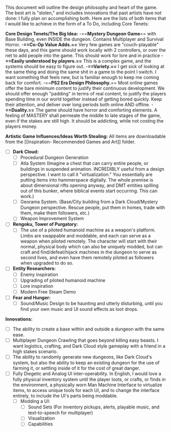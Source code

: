 This document will outline the design philosophy and heart of the game. The best art is "stolen," and includes innovations that past artists have not done: I fully plan on accomplishing both. Here are the lists of both items that I would like to achieve in the form of a To Do, including Core Tenets:

**Core Design Tenets/The Big Idea:**
-==**Mystery Dungeon Game**== with Base Building, even INSIDE the dungeon. Contains Multiplayer and Survival Horror.
-**==Co-Op Value Adds.==** Very few games are "couch-playable" these days, and this game should work locally with 2 controllers, or over the net to add people into the game. This should work for lore and in practice
-**==Easily understood by players.==** This is a complex game, and the systems should be easy to figure out.
-**==Variety.==** I get sick of looking at the same thing and doing the same shit in a game to the point I switch. I want something that feels new, but is familiar enough to keep me coming back for comfort.
-==**PS2 Era Design Philosophy.**== Most online games offer the bare minimum content to justify their continuous development. We should offer enough "padding" in terms of real content, to justify the players spending time in our world together instead of getting bored quickly. Keep their attention, and deliver over long periods both online AND offline.
-**==Duality.==** The game should have horror and comforting elements. A feeling of MASTERY shall permeate the middle to late stages of the game, even if the stakes are still high. It should be addicting, while not costing the players money.


**Artistic Game Influences/Ideas Worth Stealing:**
All items are downloadable from the [[Inspiration- Recommended Games and Art]] folder.
- [ ] **Dark Cloud:**
	- [ ] Procedural Dungeon Generation
	- [ ] Atla System (Imagine a chest that can carry entire people, or buildings in suspended animation. INCREDIBLY useful from a design perspective. I want to call it "virtualization." You essentially are putting items into hammerspace digitally. The whole premise is about dimensional rifts opening anyway, and DMT entities spilling out of this bunker, where biblical events start occurring. This can work.)
	- [ ] Georama System. (Base/City building from a Dark Cloud/Mystery Dungeon perspective. Rescue people, put them in homes, trade with them, make them followers, etc.)
	- [ ] Weapon Improvement System

- [ ] **Rengoku, Tower of Purgatory:**
	- [ ] The use of a piloted humanoid machine as a weapon's platform. Limbs are swappable and moddable, and each can serve as a weapon when piloted remotely. The character will start with their normal, physical body which can also be uniquely modded, but can craft and find/defeat/hijack machines in the dungeon to serve as second lives, and even have them remotely piloted as followers when upgraded to do so.
- [ ] **Entity Researchers:**
	- [ ] Enemy inspiration
	- [ ] Upgrading of piloted humanoid machine
	- [ ] Lore inspiration
	- [ ] Modern Free Steam Demo
- [ ] **Fear and Hunger:**
	- [ ] Sound/Music Design to be haunting and utterly disturbing, until you find your own music and UI sound effects as loot drops.

**Innovations:**
- [ ] The ability to create a base within and outside a dungeon with the same ease.
- [ ] Multiplayer Dungeon Crawling that goes beyond killing easy beasts. I want logistics, crafting, and Dark Cloud style gameplay with a friend in a high stakes scenario.
- [ ] The ability to randomly generate new dungeons, like Dark Cloud's system, but also the ability to keep an existing dungeon for the use of farming it, or settling inside of it for the cost of great danger.
- [ ] Fully Diegetic and Analog UI inter-operability. In English, I would love a fully physical inventory system until the player loots, or crafts, or finds in the environment, a physically worn Man Machine Interface to virtualize items, to access unique tools for each UI, and to change the interface entirely, to include the UI's parts being moddable.
	- [ ] Modding a UI:
		- [ ] Sound Sets (For inventory pickups, alerts, playable music, and text-to-speech for multiplayer)
		- [ ] Visualization
		- [ ] Capabilities